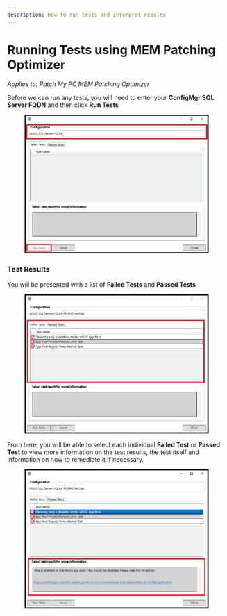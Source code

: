 ```yaml
---
description: How to run tests and interpret results
---
```


# Running Tests using MEM Patching Optimizer

_Applies to: Patch My PC MEM Patching Optimizer_

Before we can run any tests, you will need to enter your **ConfigMgr SQL Server FQDN** and then click **Run Tests**

<figure><img src="/_images/gitbook/Run_Tests_1.png" alt=""><figcaption></figcaption></figure>

### Test Results

You will be presented with a list of **Failed Tests** and **Passed Tests**&#x20;

<figure><img src="/_images/gitbook/Run_Tests_3%20%281%29.png" alt=""><figcaption></figcaption></figure>

From here, you will be able to select each individual **Failed Test** or **Passed Test** to view more information on the test results, the test itself and information on how to remediate it if necessary.

<figure><img src="/_images/gitbook/Run_Tests_4.png" alt=""><figcaption></figcaption></figure>
